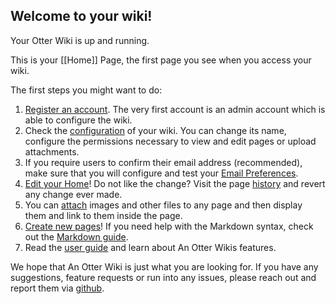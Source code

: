 ## Welcome to your wiki!

Your Otter Wiki is up and running.

This is your [[Home]] Page, the first page you see when you access your
wiki.

The first steps you might want to do:

1. [Register an account](/-/register). The very first account is an
   admin account which is able to configure the wiki.
2. Check the [configuration](/-/admin#application_preferences) of your wiki.
   You can change its name, configure the permissions necessary to
   view and edit pages or upload attachments.
3. If you require users to confirm their email address (recommended),
   make sure that you will configure and test your [Email Preferences](/-/admin#mail_preferences).
4. [Edit your Home](/Home/edit)! Do not like the change? Visit the
   page [history](/Home/history) and revert any change ever made.
5. You can [attach](/Home/attachments) images and other files to any page
   and then display them and link to them inside the page.
6. [Create new pages](/-/create)! If you need help with the Markdown syntax,
   check out the [Markdown guide](/-/help/syntax).
7. Read the [user guide](/-/help) and learn about An Otter Wikis features.

We hope that An Otter Wiki is just what you are looking for.
If you have any suggestions, feature requests or run into any
issues, please reach out and report them
via [github](https://github.com/redimp/eggwiki/issues).
